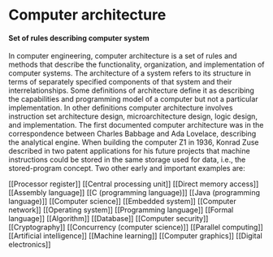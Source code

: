 # Computer architecture
#### Set of rules describing computer system

In computer engineering, computer architecture is a set of rules and methods that describe the functionality, organization, and implementation of computer systems. The architecture of a system refers to its structure in terms of separately specified components of that system and their interrelationships.
Some definitions of architecture define it as describing the capabilities and programming model of a computer but not a particular implementation. In other definitions computer architecture involves instruction set architecture design, microarchitecture design, logic design, and implementation.
The first documented computer architecture was in the correspondence between Charles Babbage and Ada Lovelace, describing the analytical engine. When building the computer Z1 in 1936, Konrad Zuse described in two patent applications for his future projects that machine instructions could be stored in the same storage used for data, i.e., the stored-program concept. Two other early and important examples are:

[[Processor register]]
[[Central processing unit]]
[[Direct memory access]]
[[Assembly language]]
[[C (programming language)]]
[[Java (programming language)]]
[[Computer science]]
[[Embedded system]]
[[Computer network]]
[[Operating system]]
[[Programming language]]
[[Formal language]]
[[Algorithm]]
[[Database]]
[[Computer security]]
[[Cryptography]]
[[Concurrency (computer science)]]
[[Parallel computing]]
[[Artificial intelligence]]
[[Machine learning]]
[[Computer graphics]]
[[Digital electronics]]